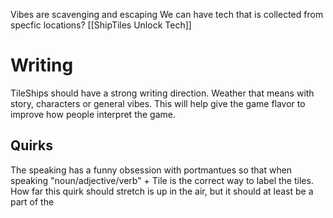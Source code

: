 Vibes are scavenging and escaping 
We can have tech that is collected from specfic locations? [[ShipTiles Unlock Tech]]

# Writing
TileShips should have a strong writing direction. Weather that means with story, characters or general vibes. This will help give the game flavor to improve how people interpret the game.   
## Quirks
 The speaking has a funny obsession with portmantues so that when speaking "noun/adjective/verb" + Tile is the correct way to label the tiles. How far this quirk should stretch is up in the air, but it should at least be a part of the 